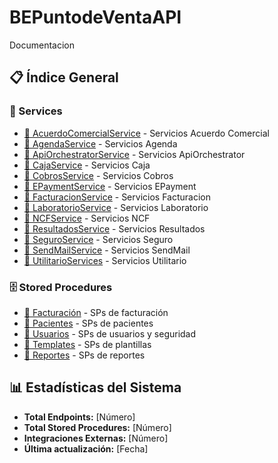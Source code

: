 # BEPuntodeVentaAPI
Documentacion

## 📋 Índice General

### 🔌 Services
- [📁 AcuerdoComercialService](./endpoints/AcuerdoComercialService/) - Servicios Acuerdo Comercial
- [📁 AgendaService](./endpoints/AgendaService/) - Servicios Agenda
- [📁 ApiOrchestratorService](./endpoints/ApiOrchestratorService/) - Servicios ApiOrchestrator
- [📁 CajaService](./endpoints/CajaService/) - Servicios Caja
- [📁 CobrosService](./endpoints/CobrosService/) - Servicios Cobros
- [📁 EPaymentService](./endpoints/EPaymentService/) - Servicios EPayment
- [📁 FacturacionService](./endpoints/FacturacionService/) - Servicios Facturacion
- [📁 LaboratorioService](./endpoints/LaboratorioService/) - Servicios Laboratorio
- [📁 NCFService](./endpoints/NCFService/) - Servicios NCF
- [📁 ResultadosService](./endpoints/ResultadosService/) - Servicios Resultados
- [📁 SeguroService](./endpoints/SeguroService/) - Servicios Seguro
- [📁 SendMailService](./endpoints/SendMailService/) - Servicios SendMail
- [📁 UtilitarioServices](./endpoints/UtilitarioServices/) - Servicios Utilitario

### 🗄️ Stored Procedures
- [📁 Facturación](./stored-procedures/facturacion/) - SPs de facturación
- [📁 Pacientes](./stored-procedures/pacientes/) - SPs de pacientes
- [📁 Usuarios](./stored-procedures/usuarios/) - SPs de usuarios y seguridad
- [📁 Templates](./stored-procedures/templates/) - SPs de plantillas
- [📁 Reportes](./stored-procedures/reportes/) - SPs de reportes

## 📊 Estadísticas del Sistema
- **Total Endpoints:** [Número]
- **Total Stored Procedures:** [Número]
- **Integraciones Externas:** [Número]
- **Última actualización:** [Fecha]

